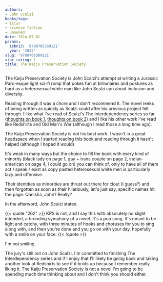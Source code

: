 ```yaml
---
authors:
- John Scalzi
books/tags:
- 1star
- science fiction
- unowned
date: 2024-07-01
params:
  isbn13: '9780765389121'
  year: '2022'
slug: '9780765389121'
star_rating: 1
title: The Kaiju Preservation Society
---
```


The Kaiju Preservation Society is John Scalzi's attempt at writing a Jurassic Parc-esque light sci-fi romp that pokes fun at billionaires and postures as hard as a heterosexual white man like John Scalzi can about inclusion and diversity.

<!--more-->

Reading through it was a chore and I don't recommend it. The novel reeks of being written as quickly as Scalzi could after his previous project fell through. I like what I've read of Scalzi's The Interdependency series so far ([thoughts on book 1](/books/9780765388889/), [thoughts on book 2](/books/9780765388971/)) and I like his other work I've read like Redshirts and Old Man's War (although I read those a long time ago).

The Kaiju Preservation Society is not his best work. I wasn't in a great headspace when I started reading this book and reading through it hasn't helped (although I hoped it would).

It's weak in many ways but the choice to fill the book with every kind of minority (black lady on page 1, gay + trans couple on page 2, indian-american on page 4, I could go on) you can think of, only to have all of them act / speak / exist as copy pasted heterosexual white men is particularly lazy and offensive.

Their identities as minorities are thrust out there for clout (I guess?) and then forgotten as soon as their hilariously, let's just say, specific names hit the page. Qanisha, John? Really?

In the afterword, John Scalzi states:

{{< quote "262" >}} KPS is not, and I say this with absolutely no slight intended, a brooding symphony of a novel. It's a pop song. It's meant to be light and catchy, with three minutes of hooks and choruses for you to sing along with, and then you're done and you go on with your day, hopefully with a smile on your face. {{< /quote >}}

I'm not smiling.

The jury's still out on John Scalzi. I'm committed to finishing The Interdependency series and if I enjoy that I'll likely be going back and taking another look at Redshirts to see if it holds up because I remember really liking it. The Kaiju Preservation Society is not a novel I'm going to be spending much time thinking about and I don't think you should either.